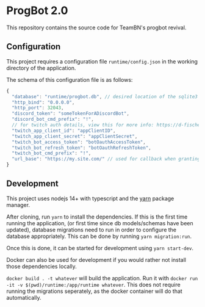 # ProgBot 2.0

This repository contains the source code for TeamBN's progbot revival.

## Configuration

This project requires a configuration file `runtime/config.json` in the working directory of the application.

The schema of this configuration file is as follows:

```javascript
{
  "database": "runtime/progbot.db", // desired location of the sqlite3 db
  "http_bind": "0.0.0.0",
  "http_port": 32043,
  "discord_token": "someTokenForADiscordBot",
  "discord_bot_cmd_prefix": "!",
  // for twitch auth details, view this for more info: https://d-fischer.github.io/twitch-chat-client/docs/examples/basic-bot.html
  "twitch_app_client_id": "appClientID",
  "twitch_app_client_secret": "appClientSecret",
  "twitch_bot_access_token": "botOauthAccessToken",
  "twitch_bot_refresh_token": "botOauthRefreshToken",
  "twitch_bot_cmd_prefix": "!",
  "url_base": "https://my.site.com/" // used for callback when granting twitch oauth
}
```

## Development

This project uses nodejs 14+ with typescript and the [yarn](https://classic.yarnpkg.com) package manager.

After cloning, run `yarn` to install the dependencies. If this is the first time running the application,
(or first time since db models/schemas have been updated), database migrations need to run in order to
configure the database appropriately. This can be done by running `yarn migration:run`.

Once this is done, it can be started for development using `yarn start-dev`.

Docker can also be used for development if you would rather not install those dependencies locally.

`docker build . -t whatever` will build the application. Run it with `docker run -it -v $(pwd)/runtime:/app/runtime whatever`.
This does not require running the migrations seperately, as the docker container will do that automatically.
